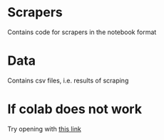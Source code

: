 # Scrapers
Contains code for scrapers in the notebook format
# Data
Contains csv files, i.e. results of scraping
# If colab does not work
Try opening with [this link](https://nbviewer.org/)
